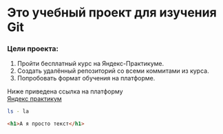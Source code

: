 # Это учебный проект для изучения Git #

### Цели проекта: ###

1. Пройти бесплатный курс на Яндекс-Практикуме.
2. Создать удалённый репозиторий со всеми коммитами из курса.
3. Попробовать формат обучения на платформе.

Ниже приведена ссылка на платформу 
<br>
[Яндекс практикум](https://www.yandex.ru "Нажми на кнопку - получишь результат!")
<br>
```bash
ls - la
```
```html
<h1>А я просто текст</h1>
``` 